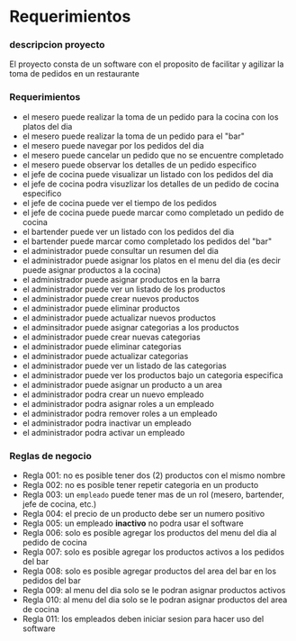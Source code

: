 # **Requerimientos**

### **descripcion proyecto**

El proyecto consta de un software con el proposito de facilitar y agilizar la toma de pedidos en un restaurante

### **Requerimientos**

- el mesero puede realizar la toma de un pedido para la cocina con los platos del dia
- el mesero puede realizar la toma de un pedido para el "bar"
- el mesero puede navegar por los pedidos del dia
- el mesero puede cancelar un pedido que no se encuentre completado
- el mesero puede observar los detalles de un pedido especifico
- el jefe de cocina puede visualizar un listado con los pedidos del dia
- el jefe de cocina podra visuzlizar los detalles de un pedido de cocina especifico
- el jefe de cocina puede ver el tiempo de los pedidos
- el jefe de cocina puede puede marcar como completado un pedido de cocina
- el bartender puede ver un listado con los pedidos del dia
- el bartender puede marcar como completado los pedidos del "bar" 
- el administrador puede consultar un resumen del dia
- el administrador puede asignar los platos en el menu del dia (es decir puede asignar productos a la cocina)
- el administrador puede asignar productos en la barra
- el administrador puede ver un listado de los productos
- el administrador puede crear nuevos productos
- el administrador puede eliminar productos
- el administrador puede actualizar nuevos productos
- el adminsitrador puede asignar categorias a los productos
- el administrador puede crear nuevas categorias
- el administrador puede eliminar categorias
- el administrador puede actualizar categorias
- el administrador puede ver un listado de las categorias
- el administrador puede ver los productos bajo un categoria especifica
- el administrador puede asignar un producto a un area
- el administrador podra crear un nuevo empleado
- el administrador podra asignar roles a un empleado
- el administrador podra remover roles a un empleado
- el administrador podra inactivar un empleado
- el administrador podra activar un empleado

### **Reglas de negocio**

- Regla 001: no es posible tener dos (2) productos con el mismo nombre
- Regla 002: no es posible tener repetir categoria en un producto
- Regla 003: un `empleado` puede tener mas de un rol (mesero, bartender, jefe de cocina, etc.)
- Regla 004: el precio de un producto debe ser un numero positivo
- Regla 005: un empleado **inactivo** no podra usar el software
- Regla 006: solo es posible agregar los productos del menu del dia al pedido de cocina
- Regla 007: solo es posible agregar los productos activos a los pedidos del bar
- Regla 008: solo es posible agregar productos del area del bar en los pedidos del bar
- Regla 009: al menu del dia solo se le podran asignar productos activos
- Regla 010: al menu del dia solo se le podran asignar productos del area de cocina
- Regla 011: los empleados deben iniciar sesion para hacer uso del software

